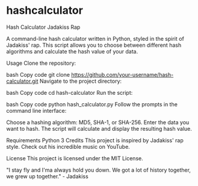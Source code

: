 # hashcalculator

Hash Calculator
Jadakiss Rap

A command-line hash calculator written in Python, styled in the spirit of Jadakiss' rap. This script allows you to choose between different hash algorithms and calculate the hash value of your data.

Usage
Clone the repository:

bash
Copy code
git clone https://github.com/your-username/hash-calculator.git
Navigate to the project directory:

bash
Copy code
cd hash-calculator
Run the script:

bash
Copy code
python hash_calculator.py
Follow the prompts in the command line interface:

Choose a hashing algorithm: MD5, SHA-1, or SHA-256.
Enter the data you want to hash.
The script will calculate and display the resulting hash value.

Requirements
Python 3
Credits
This project is inspired by Jadakiss' rap style. Check out his incredible music on YouTube.

License
This project is licensed under the MIT License.

"I stay fly and I'ma always hold you down. We got a lot of history together, we grew up together." - Jadakiss
